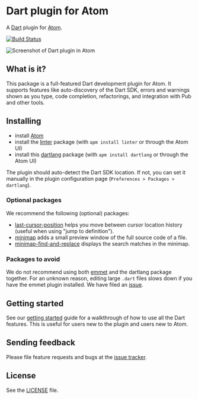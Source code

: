 # Dart plugin for Atom

A [Dart](https://www.dartlang.org) plugin for [Atom](https://atom.io).

[![Build Status](https://travis-ci.org/dart-atom/dartlang.svg)](https://travis-ci.org/dart-atom/dartlang)

![Screenshot of Dart plugin in Atom](https://raw.githubusercontent.com/dart-atom/dartlang/master/doc/images/screenshot.png)

## What is it?

This package is a full-featured Dart development plugin for Atom. It supports
features like auto-discovery of the Dart SDK, errors and warnings shown as you
type, code completion, refactorings, and integration with Pub and other tools.

## Installing

- install [Atom](https://atom.io/)
- install the [linter][] package (with `apm install linter` or through the
  Atom UI)
- install this [dartlang][] package (with `apm install dartlang` or through the
  Atom UI)

The plugin should auto-detect the Dart SDK location. If not, you can set it
manually in the plugin configuration page (`Preferences > Packages > dartlang`).

### Optional packages

We recommend the following (optional) packages:

- [last-cursor-position](https://atom.io/packages/last-cursor-position) helps you
move between cursor location history (useful when using "jump to definition").
- [minimap](https://atom.io/packages/minimap) adds a small preview window of the
full source code of a file.
- [minimap-find-and-replace](https://atom.io/packages/minimap-find-and-replace)
displays the search matches in the minimap.

### Packages to avoid

We do not recommend using both [emmet](https://atom.io/packages/emmet) and the
dartlang package together. For an unknown reason, editing large `.dart` files
slows down if you have the emmet plugin installed. We have filed an
[issue](https://github.com/emmetio/emmet-atom/issues/319).

## Getting started

See our
[getting started](https://github.com/dart-atom/dartlang/blob/master/getting_started.md)
guide for a walkthrough of how to use all the Dart features. This is useful for
users new to the plugin and users new to Atom.

## Sending feedback

Please file feature requests and bugs at the [issue tracker][tracker].

[tracker]: https://github.com/dart-atom/dartlang/issues

## License

See the [LICENSE](https://github.com/dart-atom/dartlang/blob/master/LICENSE)
file.

[linter]: https://atom.io/packages/linter
[develop]: https://github.com/dart-atom/dartlang/wiki/Developing
[dartlang]: https://atom.io/packages/dartlang
